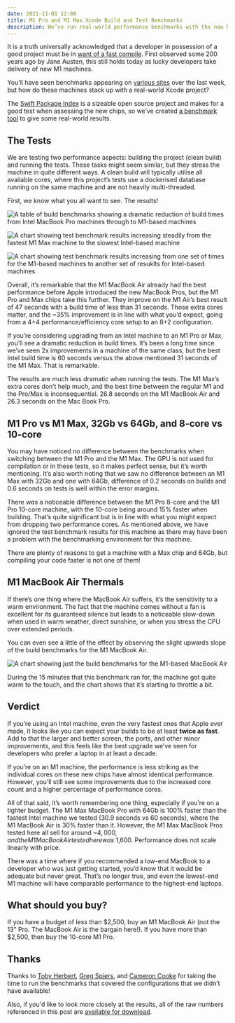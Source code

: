 ```yaml
---
date: 2021-11-01 12:00
title: M1 Pro and M1 Max Xcode Build and Test Benchmarks
description: We’ve run real-world performance benchmarks with the new M1 MacBook Pro machines against M1 and Intel machines.
---
```


It is a truth universally acknowledged that a developer in possession of a good project must be in [want of a fast compile](https://en.wikiquote.org/wiki/Jane_Austen#Pride_and_Prejudice). First observed some 200 years ago by Jane Austen, this still holds today as lucky developers take delivery of new M1 machines.

You’ll have seen benchmarks appearing on [various sites](https://www.anandtech.com/show/17024/apple-m1-max-performance-review) over the last week, but how do these machines stack up with a real-world Xcode project?

The [Swift Package Index](https://swiftpackageindex.com) is a sizeable open source project and makes for a good test when assessing the new chips, so we’ve created [a benchmark tool](https://github.com/SwiftPackageIndex/spi-benchmark) to give some real-world results.

## The Tests

We are testing two performance aspects: building the project (clean build) and running the tests. These tasks might seem similar, but they stress the machine in quite different ways. A clean build will typically utilise all available cores, where this project’s tests use a dockerised database running on the same machine and are not heavily multi-threaded.

First, we know what you all want to see. The results!

![A table of build benchmarks showing a dramatic reduction of build times from Intel MacBook Pro machines through to M1-based machines](/images/m1-max-m1-pro-xcode-build-and-test-benchmark-results.png)

![A chart showing test benchmark results increasing steadily from the fastest M1 Max machine to the slowest Intel-based machine](/images/m1-max-m1-pro-xcode-build-benchmark-results.png)

![A chart showing test benchmark results increasing from one set of times for the M1-based machines to another set of resuklts for Intel-based machines](/images/m1-max-m1-pro-xcode-test-benchmark-results.png)

Overall, it’s remarkable that the M1 MacBook Air already had the best performance before Apple introduced the new MacBook Pros, but the M1 Pro and Max chips take this further. They improve on the M1 Air’s best result of 47 seconds with a build time of less than 31 seconds. Those extra cores matter, and the ~35% improvement is in line with what you’d expect, going from a 4+4 performance/efficiency core setup to an 8+2 configuration.

If you’re considering upgrading from an Intel machine to an M1 Pro or Max, you’ll see a dramatic reduction in build times. It’s been a long time since we’ve seen 2x improvements in a machine of the same class, but the best Intel build time is 60 seconds versus the above mentioned 31 seconds of the M1 Max. That is remarkable.

The results are much less dramatic when running the tests. The M1 Max’s extra cores don’t help much, and the best time between the regular M1 and the Pro/Max is inconsequential. 26.8 seconds on the M1 MacBook Air and 26.3 seconds on the Mac Book Pro.

## M1 Pro vs M1 Max, 32Gb vs 64Gb, and 8-core vs 10-core

You may have noticed no difference between the benchmarks when switching between the M1 Pro and the M1 Max. The GPU is not used for compilation or in these tests, so it makes perfect sense, but it’s worth mentioning. It’s also worth noting that we saw no difference between an M1 Max with 32Gb and one with 64Gb, difference of 0.2 seconds on builds and 0.6 seconds on tests is well within the error margins.

There _was_ a noticeable difference between the M1 Pro 8-core and the M1 Pro 10-core machine, with the 10-core being around 15% faster when building. That’s quite significant but is in line with what you might expect from dropping two performance cores. As mentioned above, we have ignored the test benchmark results for this machine as there may have been a problem with the benchmarking environment for this machine.

There are plenty of reasons to get a machine with a Max chip and 64Gb, but compiling your code faster is not one of them!

## M1 MacBook Air Thermals

If there’s one thing where the MacBook Air suffers, it’s the sensitivity to a warm environment. The fact that the machine comes without a fan is excellent for its guaranteed silence but leads to a noticeable slow-down when used in warm weather, direct sunshine, or when you stress the CPU over extended periods.

You can even see a little of the effect by observing the slight upwards slope of the build benchmarks for the M1 MacBook Air.

![A chart showing just the build benchmarks for the M1-based MacBook Air](/images/m1-macbook-air-thermal-throttling.png)

During the 15 minutes that this benchmark ran for, the machine got quite warm to the touch, and the chart shows that it’s starting to throttle a bit.

## Verdict

If you’re using an Intel machine, even the very fastest ones that Apple ever made, it looks like you can expect your builds to be at least **twice as fast**. Add to that the larger and better screen, the ports, and other minor improvements, and this feels like the best upgrade we’ve seen for developers who prefer a laptop in at least a decade.

If you’re on an M1 machine, the performance is less striking as the individual cores on these new chips have almost identical performance. However, you’ll still see some improvements due to the increased core count and a higher percentage of performance cores.

All of that said, it’s worth remembering one thing, especially if you’re on a tighter budget. The M1 Max MacBook Pro with 64Gb is 100% faster than the fastest Intel machine we tested (30.9 seconds vs 60 seconds), where the M1 MacBook Air is 30% faster than it. However, the M1 Max MacBook Pros tested here all sell for around ~$4,000, and the M1 MacBook Air tested here was ~$1,600. Performance does not scale linearly with price.

There was a time where if you recommended a low-end MacBook to a developer who was just getting started, you’d know that it would be adequate but never great. That’s no longer true, and even the lowest-end M1 machine will have comparable performance to the highest-end laptops.

## What should you buy?

If you have a budget of less than $2,500, buy an M1 MacBook Air (not the 13" Pro. The MacBook Air is the bargain here!). If you have more than $2,500, then buy the 10-core M1 Pro.

## Thanks

Thanks to [Toby Herbert](https://twitter.com/tobyaherbert), [Greg Spiers](https://twitter.com/gspiers), and [Cameron Cooke](https://twitter.com/camsoft2000) for taking the time to run the benchmarks that covered the configurations that we didn’t have available!

Also, if you'd like to look more closely at the results, all of the raw numbers referenced in this post are [available for download](https://raw.githubusercontent.com/SwiftPackageIndex/SwiftPackageIndex-Blog/master/Content/files/SPI-Benchmarks.pdf).
